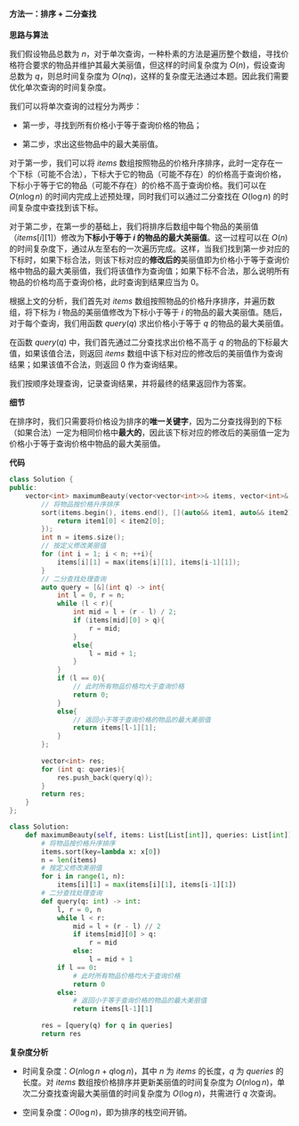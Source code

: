 #### 方法一：排序 + 二分查找

**思路与算法**

我们假设物品总数为 $n$，对于单次查询，一种朴素的方法是遍历整个数组，寻找价格符合要求的物品并维护其最大美丽值，但这样的时间复杂度为 $O(n)$，假设查询总数为 $q$，则总时间复杂度为 $O(nq)$，这样的复杂度无法通过本题。因此我们需要优化单次查询的时间复杂度。

我们可以将单次查询的过程分为两步：

- 第一步，寻找到所有价格小于等于查询价格的物品；

- 第二步，求出这些物品中的最大美丽值。

对于第一步，我们可以将 $\textit{items}$ 数组按照物品的价格升序排序，此时一定存在一个下标（可能不合法），下标大于它的物品（可能不存在）的价格高于查询价格，下标小于等于它的物品（可能不存在）的价格不高于查询价格。我们可以在 $O(n\log n)$ 的时间内完成上述预处理，同时我们可以通过二分查找在 $O(\log n)$ 的时间复杂度中查找到该下标。

对于第二步，在第一步的基础上，我们将排序后数组中每个物品的美丽值（$\textit{items}[i][1]$）修改为**下标小于等于 $i$ 的物品的最大美丽值**。这一过程可以在 $O(n)$ 的时间复杂度下，通过从左至右的一次遍历完成。这样，当我们找到第一步对应的下标时，如果下标合法，则该下标对应的**修改后的**美丽值即为价格小于等于查询价格中物品的最大美丽值，我们将该值作为查询值；如果下标不合法，那么说明所有物品的价格均高于查询价格，此时查询到结果应当为 $0$。

根据上文的分析，我们首先对 $\textit{items}$ 数组按照物品的价格升序排序，并遍历数组，将下标为 $i$ 物品的美丽值修改为下标小于等于 $i$ 的物品的最大美丽值。随后，对于每个查询，我们用函数 $\textit{query}(q)$ 求出价格小于等于 $q$ 的物品的最大美丽值。

在函数 $\textit{query}(q)$ 中，我们首先通过二分查找求出价格不高于 $q$ 的物品的下标最大值，如果该值合法，则返回 $\textit{items}$ 数组中该下标对应的修改后的美丽值作为查询结果；如果该值不合法，则返回 $0$ 作为查询结果。

我们按顺序处理查询，记录查询结果，并将最终的结果返回作为答案。

**细节**

在排序时，我们只需要将价格设为排序的**唯一关键字**，因为二分查找得到的下标（如果合法）一定为相同价格中**最大的**，因此该下标对应的修改后的美丽值一定为价格小于等于查询价格中物品的最大美丽值。

**代码**

```C++ [sol1-C++]
class Solution {
public:
    vector<int> maximumBeauty(vector<vector<int>>& items, vector<int>& queries) {
        // 将物品按价格升序排序
        sort(items.begin(), items.end(), [](auto&& item1, auto&& item2) {
            return item1[0] < item2[0]; 
        });
        int n = items.size();
        // 按定义修改美丽值
        for (int i = 1; i < n; ++i){
            items[i][1] = max(items[i][1], items[i-1][1]);
        }
        // 二分查找处理查询
        auto query = [&](int q) -> int{
            int l = 0, r = n;
            while (l < r){
                int mid = l + (r - l) / 2;
                if (items[mid][0] > q){
                    r = mid;
                }
                else{
                    l = mid + 1;
                }
            }
            if (l == 0){
                // 此时所有物品价格均大于查询价格
                return 0;
            }
            else{
                // 返回小于等于查询价格的物品的最大美丽值
                return items[l-1][1];
            }
        };
        
        vector<int> res;
        for (int q: queries){
            res.push_back(query(q));
        }
        return res;
    }
};
```


```Python [sol1-Python3]
class Solution:
    def maximumBeauty(self, items: List[List[int]], queries: List[int]) -> List[int]:
        # 将物品按价格升序排序
        items.sort(key=lambda x: x[0])
        n = len(items)
        # 按定义修改美丽值
        for i in range(1, n):
            items[i][1] = max(items[i][1], items[i-1][1])
        # 二分查找处理查询
        def query(q: int) -> int:
            l, r = 0, n
            while l < r:
                mid = l + (r - l) // 2
                if items[mid][0] > q:
                    r = mid
                else:
                    l = mid + 1
            if l == 0:
                # 此时所有物品价格均大于查询价格
                return 0
            else:
                # 返回小于等于查询价格的物品的最大美丽值
                return items[l-1][1]
        
        res = [query(q) for q in queries]
        return res
```


**复杂度分析**

- 时间复杂度：$O(n\log n + q\log n)$，其中 $n$ 为 $\textit{items}$ 的长度，$q$ 为 $\textit{queries}$ 的长度。对 $\textit{items}$ 数组按价格排序并更新美丽值的时间复杂度为 $O(n\log n)$，单次二分查找查询最大美丽值的时间复杂度为 $O(\log n)$，共需进行 $q$ 次查询。

- 空间复杂度：$O(\log n)$，即为排序的栈空间开销。